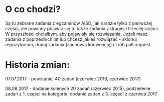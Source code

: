# O co chodzi?
Są tu zebrane zadania z egzaminów AiSD, jak narazie tylko z pierwszej części, ale powinny pojawić się tu także zadania z drugiej i trzeciej części. W przyszłości chciałbym, aby pojawiały się rozwiązania. Jeżeli masz zadania z poprzednich lat lub chcesz jakieś rozwiązać - sklonuj repozytorium, dodaj zadania (zachowaj konwencję) i zrób pull request.

# Historia zmian:

07.07.2017 - powstanie, 40 zadań (czerwiec 2016, czerwiec 2017)

08.08.2017 - dodanie kolenych 20 zadań (czerwiec 2015), podzielenie zadań z 1. części na kategorie, dodanie zadań z 3.
części z czerwca 2017
